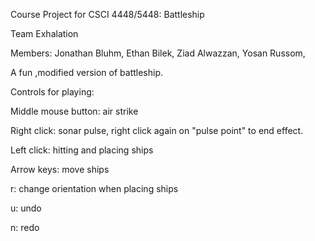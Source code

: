 Course Project for CSCI 4448/5448: Battleship

Team Exhalation

Members:
Jonathan Bluhm,
Ethan Bilek,
Ziad Alwazzan,
Yosan Russom,

A fun ,modified version of battleship.

Controls for playing:

Middle mouse button: air strike

Right click: sonar pulse, right click again on "pulse point" to end effect.

Left click: hitting and placing ships

Arrow keys: move ships

r: change orientation when placing ships

u: undo

n: redo
